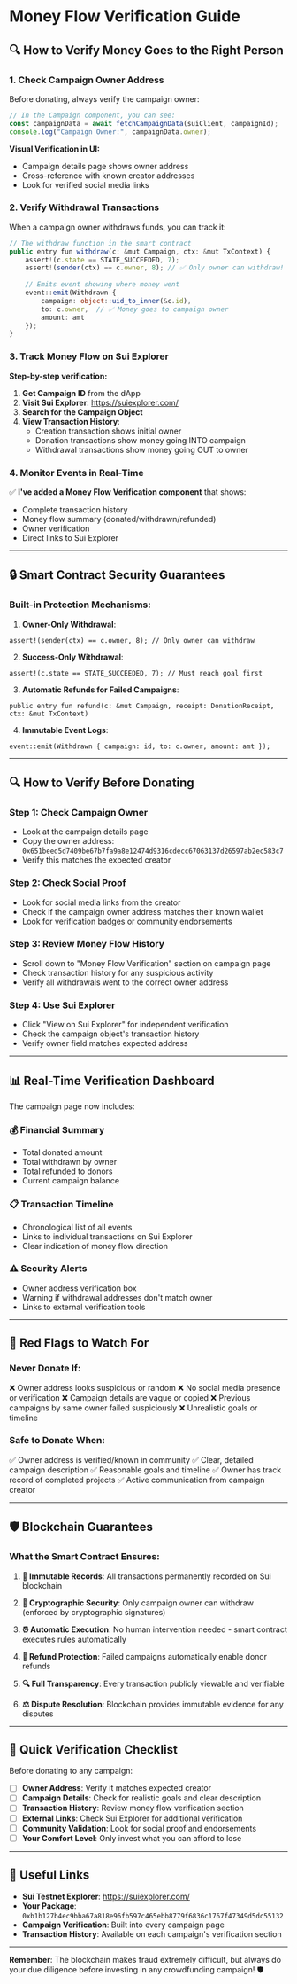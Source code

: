 # Money Flow Verification Guide

## 🔍 How to Verify Money Goes to the Right Person

### 1. **Check Campaign Owner Address**

Before donating, always verify the campaign owner:

```typescript
// In the Campaign component, you can see:
const campaignData = await fetchCampaignData(suiClient, campaignId);
console.log("Campaign Owner:", campaignData.owner);
```

**Visual Verification in UI:**
- Campaign details page shows owner address
- Cross-reference with known creator addresses
- Look for verified social media links

### 2. **Verify Withdrawal Transactions**

When a campaign owner withdraws funds, you can track it:

```typescript
// The withdraw function in the smart contract
public entry fun withdraw(c: &mut Campaign, ctx: &mut TxContext) {
    assert!(c.state == STATE_SUCCEEDED, 7);
    assert!(sender(ctx) == c.owner, 8); // ✅ Only owner can withdraw!
    
    // Emits event showing where money went
    event::emit(Withdrawn { 
        campaign: object::uid_to_inner(&c.id), 
        to: c.owner,  // ✅ Money goes to campaign owner
        amount: amt 
    });
}
```

### 3. **Track Money Flow on Sui Explorer**

**Step-by-step verification:**

1. **Get Campaign ID** from the dApp
2. **Visit Sui Explorer**: https://suiexplorer.com/
3. **Search for the Campaign Object**
4. **View Transaction History**:
   - Creation transaction shows initial owner
   - Donation transactions show money going INTO campaign
   - Withdrawal transactions show money going OUT to owner

### 4. **Monitor Events in Real-Time**

✅ **I've added a Money Flow Verification component** that shows:
- Complete transaction history
- Money flow summary (donated/withdrawn/refunded)
- Owner verification
- Direct links to Sui Explorer

---

## 🔒 Smart Contract Security Guarantees

### **Built-in Protection Mechanisms:**

1. **Owner-Only Withdrawal**:
```move
assert!(sender(ctx) == c.owner, 8); // Only owner can withdraw
```

2. **Success-Only Withdrawal**:
```move
assert!(c.state == STATE_SUCCEEDED, 7); // Must reach goal first
```

3. **Automatic Refunds for Failed Campaigns**:
```move
public entry fun refund(c: &mut Campaign, receipt: DonationReceipt, ctx: &mut TxContext)
```

4. **Immutable Event Logs**:
```move
event::emit(Withdrawn { campaign: id, to: c.owner, amount: amt });
```

---

## 🔍 **How to Verify Before Donating**

### **Step 1: Check Campaign Owner**
- Look at the campaign details page
- Copy the owner address: `0x651beed5d7409be67b7fa9a8e12474d9316cdecc67063137d26597ab2ec583c7`
- Verify this matches the expected creator

### **Step 2: Check Social Proof**
- Look for social media links from the creator
- Check if the campaign owner address matches their known wallet
- Look for verification badges or community endorsements

### **Step 3: Review Money Flow History**
- Scroll down to "Money Flow Verification" section on campaign page
- Check transaction history for any suspicious activity
- Verify all withdrawals went to the correct owner address

### **Step 4: Use Sui Explorer**
- Click "View on Sui Explorer" for independent verification
- Check the campaign object's transaction history
- Verify owner field matches expected address

---

## 📊 **Real-Time Verification Dashboard**

The campaign page now includes:

### **💰 Financial Summary**
- Total donated amount
- Total withdrawn by owner  
- Total refunded to donors
- Current campaign balance

### **📋 Transaction Timeline**
- Chronological list of all events
- Links to individual transactions on Sui Explorer
- Clear indication of money flow direction

### **⚠️ Security Alerts**
- Owner address verification box
- Warning if withdrawal addresses don't match owner
- Links to external verification tools

---

## 🚨 **Red Flags to Watch For**

### **Never Donate If:**
❌ Owner address looks suspicious or random
❌ No social media presence or verification
❌ Campaign details are vague or copied
❌ Previous campaigns by same owner failed suspiciously
❌ Unrealistic goals or timeline

### **Safe to Donate When:**
✅ Owner address is verified/known in community
✅ Clear, detailed campaign description
✅ Reasonable goals and timeline
✅ Owner has track record of completed projects
✅ Active communication from campaign creator

---

## 🛡️ **Blockchain Guarantees**

### **What the Smart Contract Ensures:**

1. **📝 Immutable Records**: All transactions permanently recorded on Sui blockchain

2. **🔐 Cryptographic Security**: Only campaign owner can withdraw (enforced by cryptographic signatures)

3. **⏰ Automatic Execution**: No human intervention needed - smart contract executes rules automatically

4. **💸 Refund Protection**: Failed campaigns automatically enable donor refunds

5. **🔍 Full Transparency**: Every transaction publicly viewable and verifiable

6. **⚖️ Dispute Resolution**: Blockchain provides immutable evidence for any disputes

---

## 🎯 **Quick Verification Checklist**

Before donating to any campaign:

- [ ] **Owner Address**: Verify it matches expected creator
- [ ] **Campaign Details**: Check for realistic goals and clear description  
- [ ] **Transaction History**: Review money flow verification section
- [ ] **External Links**: Check Sui Explorer for additional verification
- [ ] **Community Validation**: Look for social proof and endorsements
- [ ] **Your Comfort Level**: Only invest what you can afford to lose

---

## 🔗 **Useful Links**

- **Sui Testnet Explorer**: https://suiexplorer.com/
- **Your Package**: `0xb1b127b4ec9bba67a818e96fb597c465ebb8779f6836c1767f47349d5dc55132`
- **Campaign Verification**: Built into every campaign page
- **Transaction History**: Available on each campaign's verification section

---

**Remember**: The blockchain makes fraud extremely difficult, but always do your due diligence before investing in any crowdfunding campaign! 🛡️